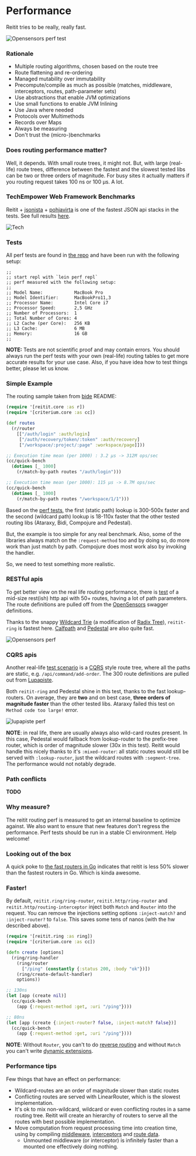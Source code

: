 # Performance

Reitit tries to be really, really fast.

![Opensensors perf test](images/opensensors.png)

### Rationale

* Multiple routing algorithms, chosen based on the route tree
* Route flattening and re-ordering
* Managed mutability over immutability
* Precompute/compile as much as possible (matches, middleware, interceptors, routes, path-parameter sets)
* Use abstractions that enable JVM optimizations
* Use small functions to enable JVM Inlining
* Use Java where needed
* Protocols over Multimethods
* Records over Maps
* Always be measuring
* Don't trust the (micro-)benchmarks

### Does routing performance matter?

Well, it depends. With small route trees, it might not. But, with large (real-life) route trees, difference between the fastest and the slowest tested libs can be two or three orders of magnitude. For busy sites it actually matters if you routing request takes 100 ns or 100 µs. A lot.

### TechEmpower Web Framework Benchmarks

Reitit + [jsonista](https://github.com/metosin/jsonista) + [pohjavirta](https://github.com/metosin/pohjavirta) is one of the fastest JSON api stacks in the tests. See full results [here](https://www.techempower.com/benchmarks/#section=test&runid=42f65a64-69b2-400d-b24e-20ecec9848bc&hw=ph&test=json).

![Tech](images/tfb_json.png)

### Tests

All perf tests are found in [the repo](https://github.com/metosin/reitit/tree/master/perf-test/clj/reitit) and have been run with the following setup:

```
;;
;; start repl with `lein perf repl`
;; perf measured with the following setup:
;;
;; Model Name:            MacBook Pro
;; Model Identifier:      MacBookPro11,3
;; Processor Name:        Intel Core i7
;; Processor Speed:       2,5 GHz
;; Number of Processors:  1
;; Total Number of Cores: 4
;; L2 Cache (per Core):   256 KB
;; L3 Cache:              6 MB
;; Memory:                16 GB
;;
```

**NOTE:** Tests are not scientific proof and may contain errors. You should always run the perf tests with your own (real-life) routing tables to get more accurate results for your use case. Also, if you have idea how to test things better, please let us know.

### Simple Example

The routing sample taken from [bide](https://github.com/funcool/bide) README:

```clj
(require '[reitit.core :as r])
(require '[criterium.core :as cc])

(def routes
  (r/router
    [["/auth/login" :auth/login]
     ["/auth/recovery/token/:token" :auth/recovery]
     ["/workspace/:project/:page" :workspace/page]]))

;; Execution time mean (per 1000) : 3.2 µs -> 312M ops/sec
(cc/quick-bench
  (dotimes [_ 1000]
    (r/match-by-path routes "/auth/login")))

;; Execution time mean (per 1000): 115 µs -> 8.7M ops/sec
(cc/quick-bench
  (dotimes [_ 1000]
    (r/match-by-path routes "/workspace/1/1")))
```

Based on the [perf tests](https://github.com/metosin/reitit/tree/master/perf-test/clj/reitit/perf/bide_perf_test.clj), the first (static path) lookup is 300-500x faster and the second (wildcard path) lookup is 18-110x faster that the other tested routing libs (Ataraxy, Bidi, Compojure and Pedestal).

But, the example is too simple for any real benchmark. Also, some of the libraries always match on the `:request-method` too and by doing so, do more work than just match by path. Compojure does most work also by invoking the handler.

So, we need to test something more realistic.

### RESTful apis

To get better view on the real life routing performance, there is [test](https://github.com/metosin/reitit/blob/master/perf-test/clj/reitit/opensensors_perf_test.clj) of a mid-size rest(ish) http api with 50+ routes, having a lot of path parameters. The route definitions are pulled off from the [OpenSensors](https://opensensors.io/) swagger definitions.

Thanks to the snappy [Wildcard  Trie](https://github.com/metosin/reitit/blob/master/modules/reitit-core/java-src/reitit/Trie.java) (a modification of [Radix Tree](https://en.wikipedia.org/wiki/Radix_tree)), `reitit-ring` is fastest here. [Calfpath](https://github.com/kumarshantanu/calfpath) and [Pedestal](https://github.com/pedestal/pedestal) are also quite fast.

![Opensensors perf](images/opensensors.png)

### CQRS apis

Another real-life [test scenario](https://github.com/metosin/reitit/blob/master/perf-test/clj/reitit/lupapiste_perf_test.clj) is a [CQRS](https://martinfowler.com/bliki/CQRS.html) style route tree, where all the paths are static, e.g. `/api/command/add-order`. The 300 route definitions are pulled out from [Lupapiste](https://github.com/lupapiste/lupapiste).

Both `reitit-ring` and Pedestal shine in this test, thanks to the fast lookup-routers. On average, they are **two** and on best case, **three orders of magnitude faster** than the other tested libs. Ataraxy failed this test on `Method code too large!` error.

![lupapiste perf](images/lupapiste.png)

**NOTE**: in real life, there are usually always also wild-card routes present. In this case, Pedestal would fallback from lookup-router to the prefix-tree router, which is order of magnitude slower (30x in this test). Reitit would handle this nicely thanks to it's `:mixed-router`: all static routes would still be served with `:lookup-router`, just the wildcard routes with `:segment-tree`. The performance would not notably degrade.

### Path conflicts

**TODO**

### Why measure?

The reitit routing perf is measured to get an internal baseline to optimize against. We also want to ensure that new features don't regress the performance. Perf tests should be run in a stable CI environment. Help welcome!

### Looking out of the box

A quick poke to [the fast routers in Go](https://github.com/julienschmidt/go-http-routing-benchmark) indicates that reitit is less 50% slower than the fastest routers in Go. Which is kinda awesome.

### Faster!

By default, `reitit.ring/ring-router`, `reitit.http/ring-router` and `reitit.http/routing-interceptor` inject both `Match` and `Router` into the request. You can remove the injections setting options `:inject-match?` and `:inject-router?` to `false`. This saves some tens of nanos (with the hw described above).

```clj
(require '[reitit.ring :as ring])
(require '[criterium.core :as cc])

(defn create [options]
  (ring/ring-handler
    (ring/router
      ["/ping" (constantly {:status 200, :body "ok"})])
    (ring/create-default-handler)
    options))

;; 130ns
(let [app (create nil)]
  (cc/quick-bench
    (app {:request-method :get, :uri "/ping"})))

;; 80ns
(let [app (create {:inject-router? false, :inject-match? false})]
  (cc/quick-bench
    (app {:request-method :get, :uri "/ping"})))
```

**NOTE**: Without `Router`, you can't to do [reverse routing](ring/reverse_routing.md) and without `Match` you can't write [dynamic extensions](ring/dynamic_extensions.md).

### Performance tips

Few things that have an effect on performance:

* Wildcard-routes are an order of magnitude slower than static routes
* Conflicting routes are served with LinearRouter, which is the slowest implementation.
* It's ok to mix non-wildcard, wildcard or even conflicting routes in a same routing tree. Reitit will create an hierarchy of routers to serve all the routes with best possible implementation. 
* Move computation from request processing time into creation time, using by compiling [middleware](ring/compiling_middleware.md), [interceptors](http/interceptors.md) and [route data](advanced/configuring_routers.md).
  * Unmounted middleware (or interceptor) is infinitely faster than a mounted one effectively doing nothing.
